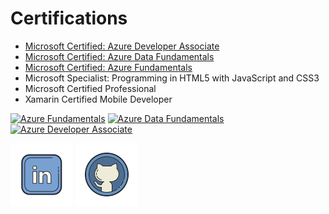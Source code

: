 # Certifications
- [Microsoft Certified: Azure Developer Associate](https://learn.microsoft.com/api/credentials/share/en-us/MikeD-8750/706721BE71E1981C?sharingId=9CA6C023000B6A06)
- [Microsoft Certified: Azure Data Fundamentals](https://learn.microsoft.com/api/credentials/share/en-us/MikeD-8750/EC41C2526F574B88?sharingId=9CA6C023000B6A06)
- [Microsoft Certified: Azure Fundamentals](https://learn.microsoft.com/api/credentials/share/en-us/MikeD-8750/5AF88A5518DB1C7C?sharingId=9CA6C023000B6A06)
- Microsoft Specialist: Programming in HTML5 with JavaScript and CSS3
- Microsoft Certified Professional
- Xamarin Certified Mobile Developer

<a href="https://learn.microsoft.com/api/credentials/share/en-us/MikeD-8750/5AF88A5518DB1C7C?sharingId=9CA6C023000B6A06"><img src="https://learn.microsoft.com/en-us/media/learn/certification/badges/microsoft-certified-fundamentals-badge.svg" width="100" alt="Azure Fundamentals"/></a>
<a href="https://learn.microsoft.com/api/credentials/share/en-us/MikeD-8750/EC41C2526F574B88?sharingId=9CA6C023000B6A06"><img src="https://learn.microsoft.com/en-us/media/learn/certification/badges/microsoft-certified-fundamentals-badge.svg" width="100" alt="Azure Data Fundamentals"/></a>
<a href="https://learn.microsoft.com/api/credentials/share/en-us/MikeD-8750/706721BE71E1981C?sharingId=9CA6C023000B6A06"><img src="https://learn.microsoft.com/en-us/media/learn/certification/badges/microsoft-certified-associate-badge.svg" width="100" alt="Azure Developer Associate"/></a>

[![LinkedIn](icons8-linkedin-100.png)](https://www.linkedin.com/in/mikhail-dumlao-0b651714)
[![GitHub](icons8-github-100.png)](https://github.com/mikhaild908)